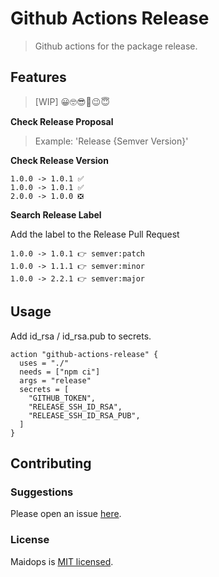 # Github Actions Release

> Github actions for the package release.

## Features

> [WIP] 😀🤓😎🤗😉😇

**Check Release Proposal**

> Example: 'Release {Semver Version}'

**Check Release Version**

```
1.0.0 -> 1.0.1 ✅
1.0.0 -> 1.0.1 ✅
2.0.0 -> 1.0.0 ❎
```

**Search Release Label**

Add the label to the Release Pull Request

```
1.0.0 -> 1.0.1 👉 semver:patch
1.0.0 -> 1.1.1 👉 semver:minor
1.0.0 -> 2.2.1 👉 semver:major
```

## Usage

Add id_rsa / id_rsa.pub to secrets.

```
action "github-actions-release" {
  uses = "./"
  needs = ["npm ci"]
  args = "release"
  secrets = [
    "GITHUB_TOKEN",
    "RELEASE_SSH_ID_RSA",
    "RELEASE_SSH_ID_RSA_PUB",
  ]
}
```

## Contributing

### Suggestions

Please open an issue [here](https://github.com/thonatos/github-actions-release/issues).

### License

Maidops is [MIT licensed](./LICENSE).